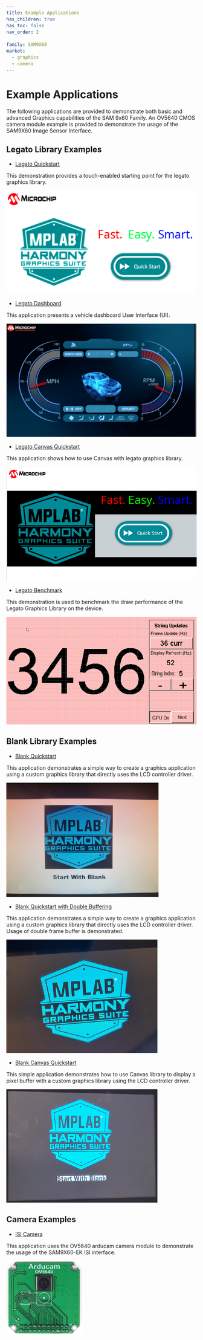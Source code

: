 ```yaml
---
title: Example Applications
has_children: true
has_toc: false
nav_order: 2

family: SAM9X60
market:
  - graphics
  - camera
---
```


# Example Applications

The following applications are provided to demonstrate both basic and advanced Graphics capabilities of the SAM 9x60 Family. 
An OV5640 CMOS camera module example is provided to demonstrate the usage of the SAM9X60 Image Sensor Interface.

## Legato Library Examples 

* [Legato Quickstart](./legato_quickstart/readme.md)

This demonstration provides a touch-enabled starting point for the legato graphics library.

![](./../docs/html/legato_quickstart.png)


* [Legato Dashboard](./legato_dashboard/readme.md)

This application presents a vehicle dashboard User Interface (UI). 

![](./../docs/html/legato_dashboard.png)


* [Legato Canvas Quickstart](./legato_canvas_quickstart/readme.md)

This application shows how to use Canvas with legato graphics library. 

![](./../docs/html/legato_canvas_quickstart.png)


* [Legato Benchmark](./legato_benchmark/readme.md)

This demonstration is used to benchmark the draw performance of the Legato Graphics Library on the device.

![](./../docs/html/legato_benchmark.png)


## Blank Library Examples

* [Blank Quickstart](./blank_quickstart/readme.md)

This application demonstrates a simple way to create a graphics application using a custom graphics library that directly uses the LCD controller driver.

![](./../docs/html/blank_quickstart.png)


* [Blank Quickstart with Double Buffering](./blank_quickstart_db/readme.md)

This application demonstrates a simple way to create a graphics application using a custom graphics library that directly uses the LCD controller driver. Usage of double frame buffer is demonstrated.

![](./../docs/html/blank_quickstart_db.png)


* [Blank Canvas Quickstart](./blank_canvas_quickstart/readme.md)

This simple application demonstrates how to use Canvas library to display a pixel buffer with a custom graphics library using the LCD controller driver.

![](./../docs/html/blank_canvas_qs.png)


## Camera Examples 
* [ISI Camera](./isi_camera/readme.md)

This application uses the OV5640 arducam camera module to demonstrate the usage of the SAM9X60-EK ISI interface.

![](./../docs/html/ov5640_arducam.png)

